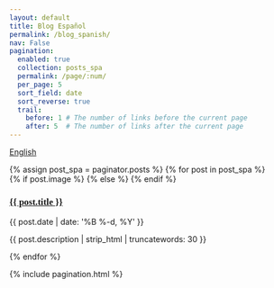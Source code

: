 ```yaml
---
layout: default
title: Blog Español
permalink: /blog_spanish/
nav: False
pagination:
  enabled: true
  collection: posts_spa
  permalink: /page/:num/
  per_page: 5
  sort_field: date
  sort_reverse: true
  trail:
    before: 1 # The number of links before the current page
    after: 5  # The number of links after the current page
---
```

<!--Buttom to spanish-->
<a class="btn draw-border" href="https://www.elenocastro.com/blog/" style="text-align: right;">English</a>

<div class="content-box clearfix">
  {% assign post_spa = paginator.posts %}
  {% for post in post_spa %}
  <article class="post_index">
    {% if post.image %}
      <a class="post-thumbnail" style="background-image: url({{ site.url }}{{ post.image }})" href="{{post.url | prepend: site.baseurl}}"></a>
    {% else %}
    <a class="post-thumbnail" style="background-image: url({{ site.image }})" href="{{post.url | prepend: site.baseurl}}"></a>
    {% endif %}
    <div class="post-content">
      <h3 class="post-title" style="font-family: 'Playfair Display', serif; text-align: left"><a  href="{{ post.url | prepend: site.baseurl }}">{{ post.title }}</a></h3>
      <p class="post-meta">{{ post.date | date: '%B %-d, %Y' }}&nbsp;&nbsp;&nbsp;&nbsp;</p>
      <p>{{ post.description | strip_html | truncatewords: 30 }}</p>
    </div>
  </article>
  {% endfor %}

  {% include pagination.html %}

</div>
